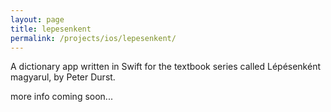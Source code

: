 ```yaml
---
layout: page
title: lepesenkent
permalink: /projects/ios/lepesenkent/
---
```


A dictionary app written in Swift for 
the textbook series called Lépésenként magyarul, by Peter Durst.

more info coming soon...